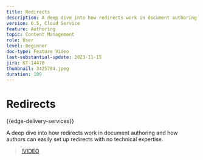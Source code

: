 ```yaml
---
title: Redirects
description: A deep dive into how redirects work in document authoring and how authors can easily set up redirects with no technical expertise.
version: 6.5, Cloud Service
feature: Authoring
topic: Content Management
role: User
level: Beginner
doc-type: Feature Video
last-substantial-update: 2023-11-15
jira: KT-14470
thumbnail: 3425704.jpeg
duration: 109
---
```


# Redirects

{{edge-delivery-services}}

A deep dive into how redirects work in document authoring and how authors can easily set up redirects with no technical expertise.

>[!VIDEO](https://video.tv.adobe.com/v/3425704/?learn=on)
